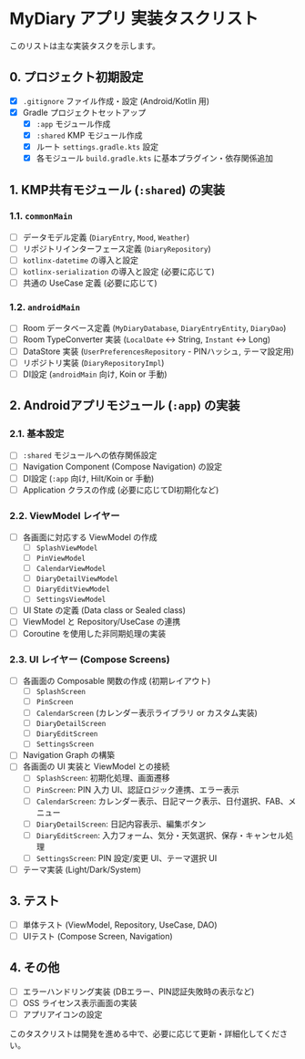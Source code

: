 # MyDiary アプリ 実装タスクリスト

このリストは主な実装タスクを示します。

## 0. プロジェクト初期設定
- [x] `.gitignore` ファイル作成・設定 (Android/Kotlin 用)
- [x] Gradle プロジェクトセットアップ
    - [x] `:app` モジュール作成
    - [x] `:shared` KMP モジュール作成
    - [x] ルート `settings.gradle.kts` 設定
    - [x] 各モジュール `build.gradle.kts` に基本プラグイン・依存関係追加

## 1. KMP共有モジュール (`:shared`) の実装

### 1.1. `commonMain`
- [ ] データモデル定義 (`DiaryEntry`, `Mood`, `Weather`)
- [ ] リポジトリインターフェース定義 (`DiaryRepository`)
- [ ] `kotlinx-datetime` の導入と設定
- [ ] `kotlinx-serialization` の導入と設定 (必要に応じて)
- [ ] 共通の UseCase 定義 (必要に応じて)

### 1.2. `androidMain`
- [ ] Room データベース定義 (`MyDiaryDatabase`, `DiaryEntryEntity`, `DiaryDao`)
- [ ] Room TypeConverter 実装 (`LocalDate` <-> String, `Instant` <-> Long)
- [ ] DataStore 実装 (`UserPreferencesRepository` - PINハッシュ, テーマ設定用)
- [ ] リポジトリ実装 (`DiaryRepositoryImpl`)
- [ ] DI設定 (`androidMain` 向け, Koin or 手動)

## 2. Androidアプリモジュール (`:app`) の実装

### 2.1. 基本設定
- [ ] `:shared` モジュールへの依存関係設定
- [ ] Navigation Component (Compose Navigation) の設定
- [ ] DI設定 (`:app` 向け, Hilt/Koin or 手動)
- [ ] Application クラスの作成 (必要に応じてDI初期化など)

### 2.2. ViewModel レイヤー
- [ ] 各画面に対応する ViewModel の作成
    - [ ] `SplashViewModel`
    - [ ] `PinViewModel`
    - [ ] `CalendarViewModel`
    - [ ] `DiaryDetailViewModel`
    * [ ] `DiaryEditViewModel`
    * [ ] `SettingsViewModel`
- [ ] UI State の定義 (Data class or Sealed class)
- [ ] ViewModel と Repository/UseCase の連携
- [ ] Coroutine を使用した非同期処理の実装

### 2.3. UI レイヤー (Compose Screens)
- [ ] 各画面の Composable 関数の作成 (初期レイアウト)
    - [ ] `SplashScreen`
    - [ ] `PinScreen`
    - [ ] `CalendarScreen` (カレンダー表示ライブラリ or カスタム実装)
    - [ ] `DiaryDetailScreen`
    * [ ] `DiaryEditScreen`
    * [ ] `SettingsScreen`
- [ ] Navigation Graph の構築
- [ ] 各画面の UI 実装と ViewModel との接続
    - [ ] `SplashScreen`: 初期化処理、画面遷移
    - [ ] `PinScreen`: PIN 入力 UI、認証ロジック連携、エラー表示
    - [ ] `CalendarScreen`: カレンダー表示、日記マーク表示、日付選択、FAB、メニュー
    - [ ] `DiaryDetailScreen`: 日記内容表示、編集ボタン
    * [ ] `DiaryEditScreen`: 入力フォーム、気分・天気選択、保存・キャンセル処理
    * [ ] `SettingsScreen`: PIN 設定/変更 UI、テーマ選択 UI
- [ ] テーマ実装 (Light/Dark/System)

## 3. テスト

- [ ] 単体テスト (ViewModel, Repository, UseCase, DAO)
- [ ] UIテスト (Compose Screen, Navigation)

## 4. その他

- [ ] エラーハンドリング実装 (DBエラー、PIN認証失敗時の表示など)
- [ ] OSS ライセンス表示画面の実装
- [ ] アプリアイコンの設定

このタスクリストは開発を進める中で、必要に応じて更新・詳細化してください。 
